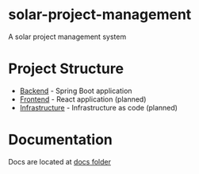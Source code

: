 # solar-project-management

A solar project management system

# Project Structure

- [Backend](./backend/) - Spring Boot application
- [Frontend](./frontend/) - React application (planned)
- [Infrastructure](./infra/) - Infrastructure as code (planned)

# Documentation

Docs are located at [docs folder](./docs/README.md)
